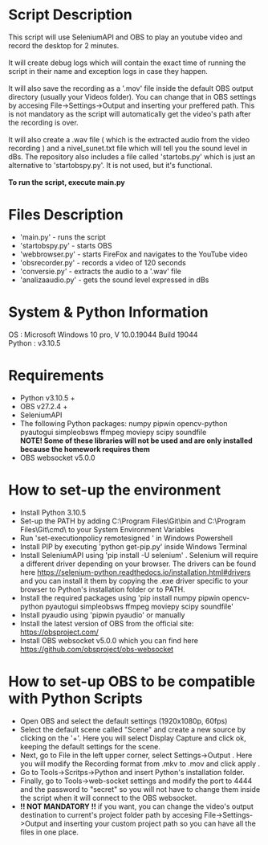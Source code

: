 # Script Description
This script will use SeleniumAPI and OBS to play an youtube video and record the desktop for 2 minutes.<br><br>
It will create debug logs which will contain the exact time of running the script in their name and exception logs in case they happen.<br><br>
It will also save the recording as a '.mov' file inside the default OBS output directory (usually your Videos folder). You can change that in OBS settings by accesing
File->Settings->Output and inserting your preffered path. This is not mandatory as the script will automatically get the video's path after the recording is over.<br><br>
It will also create a .wav file ( which is the extracted audio from the video recording ) and a nivel_sunet.txt file which will tell you the sound level in dBs.
The repository also includes a file called 'startobs.py' which is just an alternative to 'startobspy.py'. It is not used, but it's functional.<br><br>
**To run the script, execute main.py**

# Files Description

- 'main.py' - runs the script <br>
- 'startobspy.py' - starts OBS<br>
- 'webbrowser.py' - starts FireFox and navigates to the YouTube video<br>
- 'obsrecorder.py' - records a video of 120 seconds<br>
- 'conversie.py' - extracts the audio to a '.wav' file<br>
- 'analizaaudio.py' - gets the sound level expressed in dBs<br>

# System & Python Information
OS : Microsoft Windows 10 pro, V 10.0.19044 Build 19044 <br>
Python : v3.10.5

# Requirements
- Python v3.10.5 + <br>
- OBS v27.2.4 + <br>
- SeleniumAPI <br>
- The following Python packages: numpy pipwin opencv-python pyautogui simpleobsws ffmpeg moviepy scipy soundfile <br>
**NOTE! Some of these libraries will not be used and are only installed because the homework requires them**
- OBS websocket v5.0.0

# How to set-up the environment
- Install Python 3.10.5 <br>
- Set-up the PATH  by adding C:\Program Files\Git\bin and C:\Program Files\Git\cmd\ to your System Environment Variables <br>
- Run 'set-executionpolicy remotesigned ' in Windows Powershell 
- Install PIP by executing 'python get-pip.py' inside Windows Terminal  <br>
- Install SeleniumAPI using 'pip install -U selenium' . Selenium will require a different driver depending on your browser. The drivers can be found here https://selenium-python.readthedocs.io/installation.html#drivers and you can install it them by copying the .exe driver specific to your browser to Python's installation folder or to PATH.<br>
- Install the required packages using 'pip install  numpy pipwin opencv-python pyautogui simpleobsws ffmpeg moviepy scipy soundfile' <br>
- Install pyaudio using 'pipwin pyaudio' or manually <br>
- Install the latest version of OBS from the official site: https://obsproject.com/ <br>
- Install OBS websocket v5.0.0 which you can find here https://github.com/obsproject/obs-websocket <br>
# How to set-up OBS to be compatible with Python Scripts
- Open OBS and select the default settings (1920x1080p, 60fps)<br>
- Select the default scene called "Scene" and create a new source by clicking on the '+'. Here you will select Display Capture and click ok, keeping the default settings for the scene. <br>
- Next, go to File in the left upper corner, select Settings->Output . Here you will modify the Recording format from .mkv to .mov and click apply . <br>
- Go to Tools->Scritps->Python and insert Python's installation folder.
- Finally, go to Tools->web-socket settings and modify the port to 4444 and the password to "secret" so you will not have to change them inside the script when it will connect to the OBS websocket. 
- **!! NOT MANDATORY !!** if you want, you can change the video's output destination to current's project folder path by accesing File->Settings->Output and inserting your custom project path so you can have all the files in one place. 

